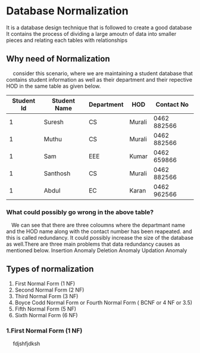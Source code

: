 # Database Normalization

It is a database design technique that is followed to create a good database
It contains the process of dividing a large amoutn of data into smaller pieces and relating each tables with relationships

## Why need of Normalization 
&emsp; consider this scenario, where we are maintaining a student database that contains student information as well as their department and their repective HOD in the same table as given below.

  Student Id | Student Name | Department | HOD | Contact No |
  --- | --- | --- | --- |--- 
  1 | Suresh | CS | Murali | 0462 882566 |
  1 | Muthu | CS | Murali | 0462 882566 |
  1 | Sam | EEE | Kumar | 0462 659866 |
  1 | Santhosh | CS | Murali | 0462 882566 |
  1 | Abdul | EC | Karan | 0462 962566 |

  ### What could possibly go wrong in the above table?
&emsp;We can see that there  are three coloumns where the departmant name and the HOD name along with the contact number has been reapeated. and this is called redundancy. It could possibly increase the size of the database as well.There are three main problems that data redundancy causes as mentioned below.
Insertion Anomaly
Deletion Anomaly
Updation Anomaly
  
  





## Types of normalization
1. First Normal Form (1 NF)
2. Second Normal Form (2 NF)
3. Third Normal Form (3 NF)
4. Boyce Codd Normal Form or Fourth Normal Form ( BCNF or 4 NF or 3.5)
5. Fifth Normal Form (5 NF)
6. Sixth Normal Form (6 NF)

### 1.First  Normal Form (1 NF)
&emsp; fdjshfjdksh
